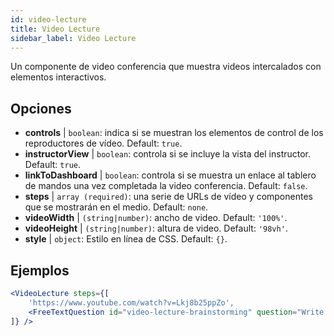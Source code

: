 ```yaml
---
id: video-lecture 
title: Video Lecture
sidebar_label: Video Lecture
---
```


Un componente de video conferencia que muestra videos intercalados con elementos interactivos.

## Opciones

* __controls__ | `boolean`: indica si se muestran los elementos de control de los reproductores de vídeo. Default: `true`.
* __instructorView__ | `boolean`: controla si se incluye la vista del instructor. Default: `true`.
* __linkToDashboard__ | `boolean`: controla si se muestra un enlace al tablero de mandos una vez completada la video conferencia. Default: `false`.
* __steps__ | `array (required)`: una serie de URLs de vídeo y componentes que se mostrarán en el medio. Default: `none`.
* __videoWidth__ | `(string|number)`: ancho de video. Default: `'100%'`.
* __videoHeight__ | `(string|number)`: altura de video. Default: `'98vh'`.
* __style__ | `object`: Estilo en línea de CSS. Default: `{}`.


## Ejemplos

```jsx live
<VideoLecture steps={[
    'https://www.youtube.com/watch?v=Lkj8b25ppZo',
    <FreeTextQuestion id="video-lecture-brainstorming" question="Write down a few ideas of how one could enrich video lectures using other ISLE components" />
]} />
```

